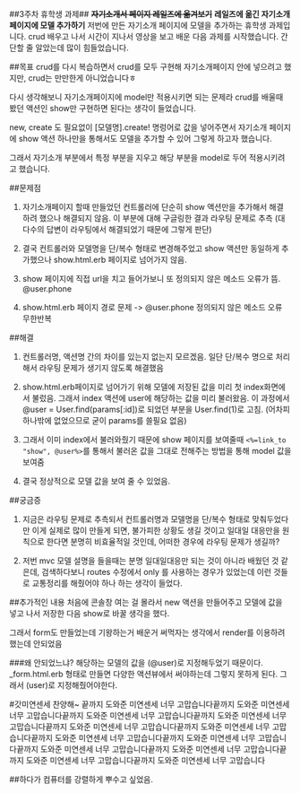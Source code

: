##3주차 휴학생 과제##
~~**자기소개서 페이지 레일즈에 옮겨보기**~~
**레일즈에 옮긴 자기소개 페이지에 모델 추가하기**
저번에 만든 자기소개 페이지에 모델을 추가하는 휴학생 과제입니다. crud 배우고 나서 시간이 지나서 영상을 보고 배운 다음 과제를 시작했습니다. 간단할 줄 알았는데 많이 힘들었습니다.

##목표
crud를 다시 복습하면서 crud를 모두 구현해 자기소개페이지 안에 넣으려고 했지만, crud는 만만한게 아니었습니다ㅎ 

다시 생각해보니 자기소개페이지에 model만 적용시키면 되는 문제라 crud를 배울때 봤던 액션인 show만 구현하면 된다는 생각이 들었습니다.

new, create 도 필요없이 [모델명].create! 명렁어로 값을 넣어주면서 자기소개 페이지에 show 액션 하나만을 통해서도 모델을 추가할 수 있어 그렇게 하고자 했습니다.

그래서 자기소개 부분에서 특정 부분을 지우고 해당 부분을 model로 두어 적용시키려고 했습니다.

##문제점
1. 자기소개페이지 할때 만들었던 컨트롤러에 단순히 show 액션만을 추가해서 해결 하려 했으나 해결되지 않음. 이 부분에 대해 구글링한 결과 라우팅 문제로 추측 (대다수의 답변이 라우팅에서 해결되었기 때문에 그렇게 판단)

2. 결국 컨트롤러와 모델명을 단/복수 형태로 변경해주었고 show 액션만 동일하게 추가했으나 show.html.erb 페이지로 넘어가지 않음.

3. show 페이지에 직접 url을 치고 들어가보니 또 정의되지 않은 메소드 오류가 뜸. @user.phone

4. show.html.erb 페이지 경로 문제 -> @user.phone 정의되지 않은 메소드 오류 무한반복


##해결
1. 컨트롤러명, 액션명 간의 차이를 있는지 없는지 모르겠음. 일단 단/복수 명으로 처리해서 라우팅 문제가 생기지 않도록 해결했음

2. show.html.erb페이지로 넘어가기 위해 모델에 저장된 값을 미리 첫 index화면에서 불렀음. 그래서 index 액션에 user에 해당하는 값을 미리 불러왔음. 이 과정에서 @user = User.find(params[:id])로 되었던 부분을 User.find(1)로 고침. (어차피 하나밖에 없었으므로 굳이 params를 쓸필요 없음)

3. 그래서 이미 index에서 불러와줬기 때문에 show 페이지를 보여줄때 `<%=link_to "show", @user%>`를 통해서 불러온 값을 그대로 전해주는 방법을 통해 model 값을 보여줌

4. 결국 정상적으로 모델 값을 보여 줄 수 있었음.

##궁금증
1. 지금은 라우팅 문제로 추측되서 컨트롤러명과 모델명을 단/복수 형태로 맞춰두었다만 이게 실제로 많이 만들게 되면, 불가피한 상황도 생길 것이고 일대일 대응만을 원칙으로 한다면 분명히 비효율적일 것인데, 어떠한 경우에 라우팅 문제가 생길까? 

2. 저번 mvc 모델 설명을 들을때는 분명 일대일대응만 되는 것이 아니라 배웠던 것 같은데, 검색하다보니 routes 수정에서 only 를 사용하는 경우가 있었는데 이런 것들로 교통정리를 해줬어야 하나 하는 생각이 들었다.

##추가적인 내용
처음에 콘솔창 여는 걸 몰라서 new 액션을 만들어주고 모델에 값을 넣고 나서 저장한 다음 show로 바꿀 생각을 했다.

그래서 form도 만들었는데 기왕하는거 배운거 써먹자는 생각에서 render를 이용하려 했는데 안되었음

###왜 안되었느냐?
해당하는 모델의 값을 (@user)로 지정해두었기 때문이다. _form.html.erb 형태로 만들면 다양한 액션뷰에서 써야하는데 그렇지 못하게 된다. 그래서 (user)로 지정해줬어야한다.


#갓미연센세 찬양해~
끝까지 도와준 미연센세 너무 고맙습니다끝까지 도와준 미연센세 너무 고맙습니다끝까지 도와준 미연센세 너무 고맙습니다끝까지 도와준 미연센세 너무 고맙습니다끝까지 도와준 미연센세 너무 고맙습니다끝까지 도와준 미연센세 너무 고맙습니다끝까지 도와준 미연센세 너무 고맙습니다끝까지 도와준 미연센세 너무 고맙습니다끝까지 도와준 미연센세 너무 고맙습니다끝까지 도와준 미연센세 너무 고맙습니다끝까지 도와준 미연센세 너무 고맙습니다끝까지 도와준 미연센세 너무 고맙습니다

##하다가 컴퓨터를 강렬하게 뿌수고 싶었음.

